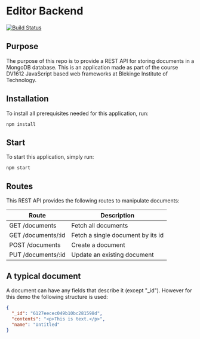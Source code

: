# Editor Backend

[![Build Status](https://app.travis-ci.com/pereriksson/editor-backend.svg?branch=main)](https://app.travis-ci.com/pereriksson/editor-backend)

## Purpose

The purpose of this repo is to provide a REST API for storing documents in a MongoDB database. This is an application made as part of the course DV1612 JavaScript based web frameworks at Blekinge Institute of Technology.

## Installation

To install all prerequisites needed for this application, run:

```shell
npm install
```

## Start

To start this application, simply run:

```shell
npm start
```

## Routes

This REST API provides the following routes to manipulate documents:

| Route              | Description                       |
|--------------------|-----------------------------------|
| GET /documents     | Fetch all documents               |
| GET /documents/:id | Fetch a single document by its id |
| POST /documents    | Create a document                 |
| PUT /documents/:id | Update an existing document       |

## A typical document

A document can have any fields that describe it (except "_id"). However for this demo the following structure is used:

```json
{
  "_id": "6127eecec049b10bc281598d",
  "contents": "<p>This is text.</p>",
  "name": "Untitled"
}
```